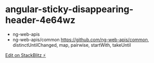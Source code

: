 # angular-sticky-disappearing-header-4e64wz
* ng-web-apis
* ng-web-apis/common
https://github.com/ng-web-apis/common,
distinctUntilChanged,
  map,
  pairwise,
  startWith,
  takeUntil

[Edit on StackBlitz ⚡️](https://stackblitz.com/edit/angular-sticky-disappearing-header-4e64wz)
